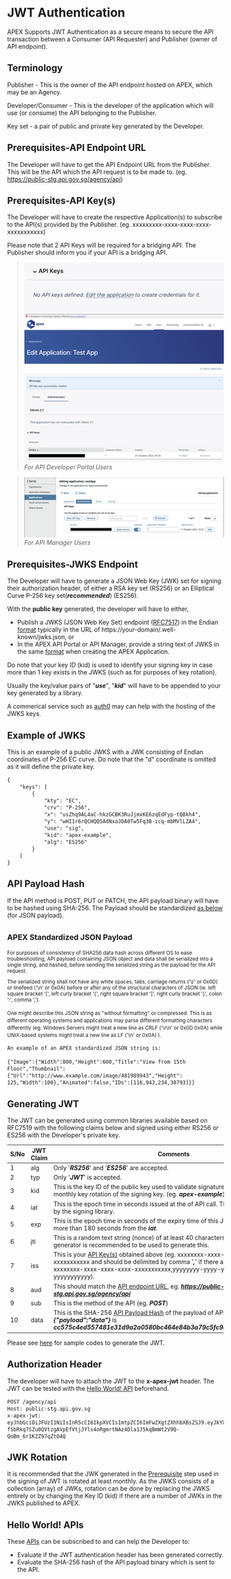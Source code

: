 # JWT Authentication

APEX Supports JWT Authentication as a secure means to secure the API transaction between a Consumer (API Requester) and Publisher (owner of API endpoint).

## Terminology

Publisher - This is the owner of the API endpoint hosted on APEX, which may be an Agency.

Developer/Consumer - This is the developer of the application which will use (or consume) the API belonging to the Publisher.

Key set - a pair of public and private key generated by the Developer.

## Prerequisites-API Endpoint URL

The Developer will have to get the API Endpoint URL from the Publisher.   This will be the API which the API request is to be made to.  (eg.  <https://public-stg.api.gov.sg/agency/api>)

## Prerequisites-API Key(s)

The Developer will have to create the respective Application(s) to subscribe to the API(s) provided by the Publisher.  (eg.  xxxxxxxxx-xxxx-xxxx-xxxx-xxxxxxxxxxx)

Please note that 2 API Keys will be required for a bridging API.  The Publisher should inform you if your API is a bridging API.

> ![Image](../dev/image/api-key-portal-1.png) ![Image](../dev/image/api-key-portal-2.png) *For API Developer Portal Users*

> ![Image](../dev/image/api-key-manager-1.png) *For API Manager Users*

## Prerequisites-JWKS Endpoint

The Developer will have to generate a JSON Web Key (JWK) set for signing their authorization header, of either a RSA key set (RS256) or an Elliptical Curve P-256 key set(***recommended***) (ES256).

With the **public key** generated, the developer will have to either,

- Publish a JWKS (JSON Web Key Set) endpoint ([RFC7517](https://www.rfc-editor.org/rfc/rfc7517#appendix-A.1)) in the Endian [format](#example-of-jwks) typically in the URL of https://your-domain/.well-known/jwks.json, or
- In the APEX API Portal or API Manager, provide a string text of JWKS in the same [format](#example-of-jwks) when creating the APEX Application.

Do note that your key ID (kid) is used to identify your signing key in case more than 1 key exists in the JWKS (such as for purposes of key rotation).

Usually the key/value pairs of "***use***", "***kid***" will have to be appended to your key generated by a library.

A commerical service such as [auth0](https://auth0.com/docs/secure/tokens/json-web-tokens/json-web-key-sets#:~:text=The%20JSON%20Web%20Key%20Set,signing%20JWTs%3A%20RS256%20and%20HS256.) may can help with the hosting of the JWKS keys.

## Example of JWKS
This is an example of a public JWKS with a JWK consisting of Endian coordinates of P-256 EC curve. Do note that the "d" coordinate is omitted as it will define the private key.
```
{
    "keys": [
        {
            "kty": "EC",
            "crv": "P-256",
            "x": "usZhq9AL4aC-hkzGCBK3RuJjmxKE6zqEdFyp-tQ8kh4",
            "y": "wHI1r6rQCHQQSAdNxaJDA0Tw5Fq3B-icq-mbMVlLZA4",
            "use": "sig",
            "kid": "apex-example",
            "alg": "ES256"
        }
    ]
}
```

<!-- TODO: Add image -->

## API Payload Hash

If the API method is POST, PUT or PATCH, the API payload binary will have to be hashed using SHA-256.  The Payload should be standardized [as below](#apex-standardized-json-payload) (for JSON payload).

<!-- TODO: Optionally Include Sample Code -->

## <small>**APEX Standardized JSON Payload**

For purposes of consistency of SHA256 data hash across different OS to ease troubleshooting, API payload containing JSON object and data shall be serialized into a single string, and hashed, before sending the serialized string as the payload for the API request.

The serialized string shall not have any white spaces, tabs, carriage returns ('\r' or 0x0D) or linefeed ('\n' or 0x0A) before or after any of the structural characters of JSON (ie.  left square bracket '[', left curly bracket '{', right square bracket ']', right curly bracket '}', colon ':', comma ',').

One might describe this JSON string as "without formatting" or compressed.
This is as different operating systems and applications may parse different formatting characters differently (eg.  Windows Servers might treat a new line as CRLF ('\r\n' or 0x0D 0x0A) while UNIX-based systems might treat a new line as LF ('\n' or 0x0A) ).</small>

```
An example of an APEX standardized JSON string is:

{"Image":{"Width":800,"Height":600,"Title":"View from 15th Floor","Thumbnail":{"Url":"http://www.example.com/image/481989943","Height": 125,"Width":100},"Animated":false,"IDs":[116,943,234,38793]}}
```

## Generating JWT

The JWT can be generated using common libraries available based on RFC7519 with the following claims below and signed using either RS256 or ES256 with the Developer's private key.

|S/No|JWT Claim|Comments|
|---|---|---|
|1  |alg|Only '***RS256***' and '***ES256***' are accepted.|
|2  |typ|Only '***JWT***' is accepted.|
|3  |kid|This is the key ID of the public key used to validate signature.  APEX recommends monthly key rotation of the signing key.  (eg.  ***apex-example***)|
|4  |iat|This is the epoch time in seconds issued at the of API call.  This is usually generated by the signing library.|
|5  |exp|This is the epoch time in seconds of the expiry time of this JWT.  The time cannot be more than 180 seconds from the ***iat***.|
|6  |jti|This is a random text string (nonce) of at least 40 characters.  A random UUIDv4 generator is recommended to be used to generate this.|
|7  |iss|This is your [API Key(s)](#prerequisites-api-keys) obtained above (eg.  xxxxxxxx-xxxx-xxxx-xxxx-xxxxxxxxxxx and should be delimited by comma '***,***' if there are 2 keys (eg.  xxxxxxxx-xxxx-xxxx-xxxx-xxxxxxxxxxx,yyyyyyyy-yyyy-yyyy-yyyy-yyyyyyyyyyy).|
|8  |aud|This should match the [API endpoint URL](#prerequisites-api-endpoint-url), eg.  ***https://public-stg.api.gov.sg/agency/api***|
|9  |sub|This is the method of the API (eg.  ***POST***)|
|10 |data|This is the SHA-256 [API Payload Hash](#api-payload-hash) of the payload of API.(eg.  SHA-256 hash of ***{"payload":"data"}*** is ***cc575c4ed557481e31d9a2a0580bc464e84b3a79c5fc94e4fd94ba33b3e54dbc***|

Please see [here](docs/sample-codes/jwt-auth.md) for sample codes to generate the JWT.

## Authorization Header

The developer will have to attach the JWT to the **x-apex-jwt** header.   The JWT can be tested with the [Hello World! API](docs/hello-world/jwt-auth.md) beforehand.

```
POST /agency/api
Host: public-stg.api.gov.sg
x-apex-jwt: eyJhbGciOiJFUzI1NiIsInR5cCI6IkpXVCIsImtpZCI6ImFwZXgtZXhhbXBsZSJ9.eyJkYXRhIjoiY2M1NzVjNGVkNTU3NDgxZTMxZDlhMmEwNTgwYmM0NjRlODRiM2E3OWM1ZmM5NGU0ZmQ5NGJhMzNiM2U1NGRiYyIsImlhdCI6MTY2NzAyMDM2MSwiZXhwIjoxNjY3MDIwNTQxLCJhdWQiOiJodHRwczovL3B1YmxpYy1zdGcuYXBpLmdvdi5zZy9hZ2VuY3kvYXBpIiwiaXNzIjoieHh4eHh4eHgteHh4eC14eHh4LXh4eHgteHh4eHh4eHh4eHgseXl5eXl5eXkteXl5eS15eXl5LXl5eXkteXl5eXl5eXl5eXkiLCJzdWIiOiJQT1NUIiwianRpIjoiZWZhNjZlMWQtNjNjMS00MGViLWFkMWMtZmVkMTQ5OGYxMWU3In0.UzQzgMlFWJ-fSbRkq7SZu0QVtzgAVpEfVtjJYls4oRgmrtNAz4Dla1J5kqBmWt2V9Q-QoBm_6r1KZZ97qZtO4Q
```

## JWK Rotation

It is recommended that the JWK generated in the [Prerequisite](#prerequisites-jwks-endpoint) step used in the signing of JWT is rotated at least monthly.   As the JWKS consists of a collection (array) of JWKs, rotation can be done by replacing the JWKS entirely or by changing the Key ID (kid) if there are a number of JWKs in the JWKS published to APEX.

## Hello World! APIs

These [APIs](docs/hello-world/jwt-auth.md) can be subscribed to and can help the Developer to:
- Evaluate if the JWT authentication header has been generated correctly.
- Evaluate the SHA-256 hash of the API payload binary which is sent to the API.

